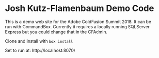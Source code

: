 # Josh Kutz-Flamenbaum Demo Code
This is a demo web site for the Adobe ColdFusion Summit 2018.
It can be run with CommandBox.
Currently it requires a locally running SQLServer Express but you could change that in the CFAdmin.

Clone and install with `box install`

Set to run at:
http://localhost:8070/
